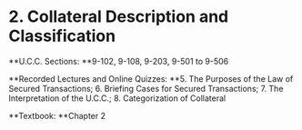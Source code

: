 # 2. Collateral Description and Classification

**U.C.C. Sections: **9-102, 9-108, 9-203, 9-501 to 9-506

**Recorded Lectures and Online Quizzes: **5. The Purposes of the Law of Secured Transactions; 6. Briefing Cases for Secured Transactions; 7. The Interpretation of the U.C.C.; 8. Categorization of Collateral&#x20;

**Textbook: **Chapter 2

